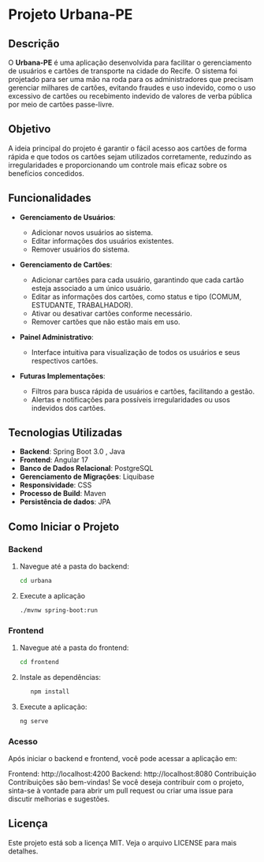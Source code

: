 # Projeto Urbana-PE

## Descrição
O **Urbana-PE** é uma aplicação desenvolvida para facilitar o gerenciamento de usuários e cartões de transporte na cidade do Recife. O sistema foi projetado para ser uma mão na roda para os administradores que precisam gerenciar milhares de cartões, evitando fraudes e uso indevido, como o uso excessivo de cartões ou recebimento indevido de valores de verba pública por meio de cartões passe-livre. 

## Objetivo
A ideia principal do projeto é garantir o fácil acesso aos cartões de forma rápida e que todos os cartões sejam utilizados corretamente, reduzindo as irregularidades e proporcionando um controle mais eficaz sobre os benefícios concedidos.

## Funcionalidades
- **Gerenciamento de Usuários**:
  - Adicionar novos usuários ao sistema.
  - Editar informações dos usuários existentes.
  - Remover usuários do sistema.

- **Gerenciamento de Cartões**:
  - Adicionar cartões para cada usuário, garantindo que cada cartão esteja associado a um único usuário.
  - Editar as informações dos cartões, como status e tipo (COMUM, ESTUDANTE, TRABALHADOR).
  - Ativar ou desativar cartões conforme necessário.
  - Remover cartões que não estão mais em uso.

- **Painel Administrativo**:
  - Interface intuitiva para visualização de todos os usuários e seus respectivos cartões.
    
- **Futuras Implementações**:
  - Filtros para busca rápida de usuários e cartões, facilitando a gestão.
  - Alertas e notificações para possíveis irregularidades ou usos indevidos dos cartões.

## Tecnologias Utilizadas
- **Backend**: Spring Boot 3.0 , Java
- **Frontend**: Angular 17
- **Banco de Dados Relacional**: PostgreSQL
- **Gerenciamento de Migrações**: Liquibase
- **Responsividade**: CSS
- **Processo de Build**: Maven
- **Persistência de dados**: JPA

## Como Iniciar o Projeto

### Backend

1. Navegue até a pasta do backend:
   ```bash
   cd urbana
2. Execute a aplicação
   ```bash
   ./mvnw spring-boot:run
### Frontend
1. Navegue até a pasta do frontend:
    ```bash
    cd frontend
2. Instale as dependências:
    ```bash
       npm install
3. Execute a aplicação:
   ```bash
   ng serve

### Acesso
Após iniciar o backend e frontend, você pode acessar a aplicação em:

Frontend: http://localhost:4200
Backend: http://localhost:8080
Contribuição
Contribuições são bem-vindas! Se você deseja contribuir com o projeto, sinta-se à vontade para abrir um pull request ou criar uma issue para discutir melhorias e sugestões.

## Licença
Este projeto está sob a licença MIT. Veja o arquivo LICENSE para mais detalhes.


